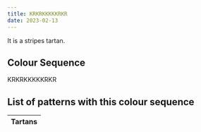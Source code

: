 ```yaml
---
title: KRKRKKKKKRKR
date: 2023-02-13
---
```

<no value>

It is a <no value> stripes tartan.


## Colour Sequence
KRKRKKKKKRKR

## List of patterns with this colour sequence

| Tartans |
|---------------|
